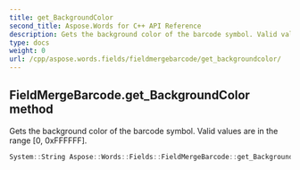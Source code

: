 ```yaml
---
title: get_BackgroundColor
second_title: Aspose.Words for C++ API Reference
description: Gets the background color of the barcode symbol. Valid values are in the range [0, 0xFFFFFF]. 
type: docs
weight: 0
url: /cpp/aspose.words.fields/fieldmergebarcode/get_backgroundcolor/
---
```

## FieldMergeBarcode.get_BackgroundColor method


Gets the background color of the barcode symbol. Valid values are in the range [0, 0xFFFFFF].

```cpp
System::String Aspose::Words::Fields::FieldMergeBarcode::get_BackgroundColor()
```

